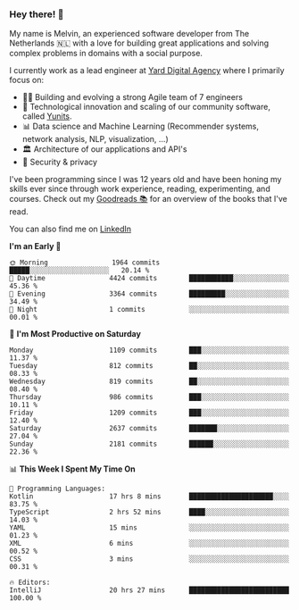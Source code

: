 ### Hey there! 👋

My name is Melvin, an experienced software developer from The Netherlands 🇳🇱 with a love for building great applications and solving complex problems in domains with a social purpose. 

I currently work as a lead engineer at [Yard Digital Agency](https://github.com/yardinternet) where I primarily focus on:

* 👏🏼 Building and evolving a strong Agile team of 7 engineers
* 🚀 Technological innovation and scaling of our community software, called [Yunits](https://www.yunits.com/).
* 📊 Data science and Machine Learning (Recommender systems, network analysis, NLP, visualization, ...)
* 🏛 Architecture of our applications and API's
* 🔐 Security & privacy

I've been programming since I was 12 years old and have been honing my skills ever since through work experience, reading, experimenting, and courses.
Check out my [Goodreads 📚](https://goodreads.com/melvinkoopmans) for an overview of the books that I've read. 

You can also find me on [LinkedIn](https://www.linkedin.com/in/melvinkoopmans)

<!--START_SECTION:waka-->
**I'm an Early 🐤** 

```text
🌞 Morning                1964 commits        █████░░░░░░░░░░░░░░░░░░░░   20.14 % 
🌆 Daytime                4424 commits        ███████████░░░░░░░░░░░░░░   45.36 % 
🌃 Evening                3364 commits        █████████░░░░░░░░░░░░░░░░   34.49 % 
🌙 Night                  1 commits           ░░░░░░░░░░░░░░░░░░░░░░░░░   00.01 % 
```
📅 **I'm Most Productive on Saturday** 

```text
Monday                   1109 commits        ███░░░░░░░░░░░░░░░░░░░░░░   11.37 % 
Tuesday                  812 commits         ██░░░░░░░░░░░░░░░░░░░░░░░   08.33 % 
Wednesday                819 commits         ██░░░░░░░░░░░░░░░░░░░░░░░   08.40 % 
Thursday                 986 commits         ███░░░░░░░░░░░░░░░░░░░░░░   10.11 % 
Friday                   1209 commits        ███░░░░░░░░░░░░░░░░░░░░░░   12.40 % 
Saturday                 2637 commits        ███████░░░░░░░░░░░░░░░░░░   27.04 % 
Sunday                   2181 commits        ██████░░░░░░░░░░░░░░░░░░░   22.36 % 
```


📊 **This Week I Spent My Time On** 

```text
💬 Programming Languages: 
Kotlin                   17 hrs 8 mins       █████████████████████░░░░   83.75 % 
TypeScript               2 hrs 52 mins       ████░░░░░░░░░░░░░░░░░░░░░   14.03 % 
YAML                     15 mins             ░░░░░░░░░░░░░░░░░░░░░░░░░   01.23 % 
XML                      6 mins              ░░░░░░░░░░░░░░░░░░░░░░░░░   00.52 % 
CSS                      3 mins              ░░░░░░░░░░░░░░░░░░░░░░░░░   00.31 % 

🔥 Editors: 
IntelliJ                 20 hrs 27 mins      █████████████████████████   100.00 % 
```


<!--END_SECTION:waka-->
